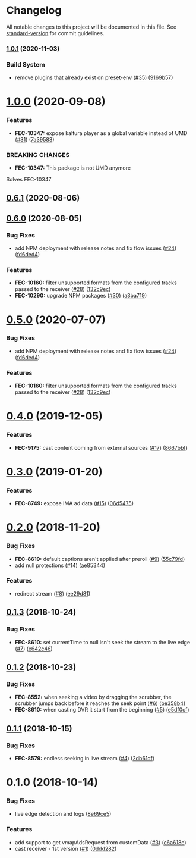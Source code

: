# Changelog

All notable changes to this project will be documented in this file. See [standard-version](https://github.com/conventional-changelog/standard-version) for commit guidelines.

### [1.0.1](https://github.com/kaltura/playkit-js-cast-receiver/compare/v1.0.0...v1.0.1) (2020-11-03)


### Build System

* remove plugins that already exist on preset-env ([#35](https://github.com/kaltura/playkit-js-cast-receiver/issues/35)) ([9169b57](https://github.com/kaltura/playkit-js-cast-receiver/commit/9169b57))



<a name="1.0.0"></a>
# [1.0.0](https://github.com/kaltura/playkit-js-cast-receiver/compare/v0.6.1...v1.0.0) (2020-09-08)


### Features

* **FEC-10347:** expose kaltura player as a global variable instead of UMD ([#31](https://github.com/kaltura/playkit-js-cast-receiver/issues/31)) ([7a39583](https://github.com/kaltura/playkit-js-cast-receiver/commit/7a39583))


### BREAKING CHANGES

* **FEC-10347:** This package is not UMD anymore

Solves FEC-10347



## [0.6.1](https://github.com/kaltura/playkit-js-cast-receiver/compare/v0.6.0...v0.6.1) (2020-08-06)



## [0.6.0](https://github.com/kaltura/playkit-js-cast-receiver/compare/v0.4.0...v0.6.0) (2020-08-05)


### Bug Fixes

* add NPM deployment with release notes and fix flow issues ([#24](https://github.com/kaltura/playkit-js-cast-receiver/issues/24)) ([fd6ded4](https://github.com/kaltura/playkit-js-cast-receiver/commit/fd6ded4))


### Features

* **FEC-10160:** filter unsupported formats from the configured tracks passed to the receiver ([#28](https://github.com/kaltura/playkit-js-cast-receiver/issues/28)) ([132c9ec](https://github.com/kaltura/playkit-js-cast-receiver/commit/132c9ec))
* **FEC-10290:** upgrade NPM packages ([#30](https://github.com/kaltura/playkit-js-cast-receiver/issues/30)) ([a3ba719](https://github.com/kaltura/playkit-js-cast-receiver/commit/a3ba719))



<a name="0.5.0"></a>
# [0.5.0](https://github.com/kaltura/playkit-js-cast-receiver/compare/v0.4.0...v0.5.0) (2020-07-07)


### Bug Fixes

* add NPM deployment with release notes and fix flow issues ([#24](https://github.com/kaltura/playkit-js-cast-receiver/issues/24)) ([fd6ded4](https://github.com/kaltura/playkit-js-cast-receiver/commit/fd6ded4))


### Features

* **FEC-10160:** filter unsupported formats from the configured tracks passed to the receiver ([#28](https://github.com/kaltura/playkit-js-cast-receiver/issues/28)) ([132c9ec](https://github.com/kaltura/playkit-js-cast-receiver/commit/132c9ec))



<a name="0.4.0"></a>
# [0.4.0](https://github.com/kaltura/playkit-js-cast-receiver/compare/v0.3.0...v0.4.0) (2019-12-05)


### Features

* **FEC-9175:** cast content coming from external sources ([#17](https://github.com/kaltura/playkit-js-cast-receiver/issues/17)) ([8667bbf](https://github.com/kaltura/playkit-js-cast-receiver/commit/8667bbf))



<a name="0.3.0"></a>
# [0.3.0](https://github.com/kaltura/playkit-js-cast-receiver/compare/v0.2.0...v0.3.0) (2019-01-20)


### Features

* **FEC-8749:** expose IMA ad data ([#15](https://github.com/kaltura/playkit-js-cast-receiver/issues/15)) ([06d5475](https://github.com/kaltura/playkit-js-cast-receiver/commit/06d5475))



<a name="0.2.0"></a>
# [0.2.0](https://github.com/kaltura/playkit-js-cast-receiver/compare/v0.1.3...v0.2.0) (2018-11-20)


### Bug Fixes

* **FEC-8619:** default captions aren't applied after preroll ([#9](https://github.com/kaltura/playkit-js-cast-receiver/issues/9)) ([55c79fd](https://github.com/kaltura/playkit-js-cast-receiver/commit/55c79fd))
* add null protections ([#14](https://github.com/kaltura/playkit-js-cast-receiver/issues/14)) ([ae85344](https://github.com/kaltura/playkit-js-cast-receiver/commit/ae85344))


### Features

* redirect stream ([#8](https://github.com/kaltura/playkit-js-cast-receiver/issues/8)) ([ee29d81](https://github.com/kaltura/playkit-js-cast-receiver/commit/ee29d81))



<a name="0.1.3"></a>
## [0.1.3](https://github.com/kaltura/playkit-js-cast-receiver/compare/v0.1.2...v0.1.3) (2018-10-24)


### Bug Fixes

* **FEC-8610:** set currentTime to null isn't seek the stream to the live edge ([#7](https://github.com/kaltura/playkit-js-cast-receiver/issues/7)) ([e642c46](https://github.com/kaltura/playkit-js-cast-receiver/commit/e642c46))



<a name="0.1.2"></a>
## [0.1.2](https://github.com/kaltura/playkit-js-cast-receiver/compare/v0.1.1...v0.1.2) (2018-10-23)


### Bug Fixes

* **FEC-8552:** when seeking a video by dragging the scrubber, the scrubber jumps back before it reaches the seek point ([#6](https://github.com/kaltura/playkit-js-cast-receiver/issues/6)) ([be358b4](https://github.com/kaltura/playkit-js-cast-receiver/commit/be358b4))
* **FEC-8610:** when casting DVR it start from the beginning ([#5](https://github.com/kaltura/playkit-js-cast-receiver/issues/5)) ([e5df0cf](https://github.com/kaltura/playkit-js-cast-receiver/commit/e5df0cf))



<a name="0.1.1"></a>
## [0.1.1](https://github.com/kaltura/playkit-js-cast-receiver/compare/v0.1.0...v0.1.1) (2018-10-15)


### Bug Fixes

* **FEC-8579:** endless seeking in live stream ([#4](https://github.com/kaltura/playkit-js-cast-receiver/issues/4)) ([2db61df](https://github.com/kaltura/playkit-js-cast-receiver/commit/2db61df))



<a name="0.1.0"></a>
# 0.1.0 (2018-10-14)


### Bug Fixes

* live edge detection and logs ([8e69ce5](https://github.com/kaltura/playkit-js-cast-receiver/commit/8e69ce5))


### Features

* add support to get vmapAdsRequest from customData ([#3](https://github.com/kaltura/playkit-js-cast-receiver/issues/3)) ([c6a618e](https://github.com/kaltura/playkit-js-cast-receiver/commit/c6a618e))
* cast receiver - 1st version ([#1](https://github.com/kaltura/playkit-js-cast-receiver/issues/1)) ([0ddd282](https://github.com/kaltura/playkit-js-cast-receiver/commit/0ddd282))
